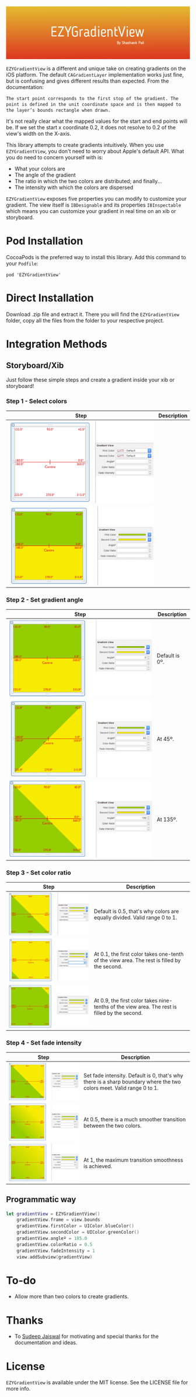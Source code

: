 ![EZYGradientView](Assets/Banner.png)

`EZYGradientView` is a different and unique take on creating gradients on the iOS platform. The default `CAGradientLayer` implementation works just fine, but is confusing and gives different results than expected. From the documentation:

```
The start point corresponds to the first stop of the gradient. The point is defined in the unit coordinate space and is then mapped to the layer’s bounds rectangle when drawn. 
```

It's not really clear what the mapped values for the start and end points will be. If we set the start x coordinate 0.2, it does not resolve to 0.2 of the view's width on the X-axis.

This library attempts to create gradients intuitively. When you use `EZYGradientView`, you don't need to worry about Apple's default API. What you do need to concern yourself with is:

* What your colors are
* The angle of the gradient
* The ratio in which the two colors are distributed; and finally...
* The intensity with which the colors are dispersed

`EZYGradientView` exposes five properties you can modify to customize your gradient. The view itself is `IBDesignable` and its properties `IBInspectable` which means you can customize your gradient in real time on an xib or storyboard.

# Pod Installation 

CocoaPods is the preferred way to install this library. Add this command to your `Podfile`:

```
pod 'EZYGradientView'
```
# Direct Installation

Download .zip file and extract it. There you will find the `EZYGradientView` folder, copy all the files from the folder to your respective project.

# Integration Methods

## Storyboard/Xib

Just follow these simple steps and create a gradient inside your xib or storyboard!

### Step 1 - Select colors

|             Step              |  Description  |
|-------------------------------|---------------|
| ![Step 1a](Assets/Step1a.png) |               |
| ![Step 1b](Assets/Step1b.png) |               |

### Step 2 - Set gradient angle

|             Step              |   Description  |
|-------------------------------|----------------|
| ![Step 2a](Assets/Step2a.png) | Default is 0º. |
| ![Step 2b](Assets/Step2b.png) | At 45º.        |
| ![Step 2c](Assets/Step2c.png) | At 135º.       |

### Step 3 - Set color ratio

|             Step              |                                        Description                                            |
|-------------------------------|-----------------------------------------------------------------------------------------------|
| ![Step 3a](Assets/Step3a.png) | Default is 0.5, that's why colors are equally divided. Valid range 0 to 1.                    |
| ![Step 3b](Assets/Step3b.png) | At 0.1, the first color takes one-tenth of the view area. The rest is filled by the second.   |
| ![Step 3c](Assets/Step3c.png) | At 0.9, the first color takes nine-tenths of the view area. The rest is filled by the second. |

### Step 4 - Set fade intensity

|             Step              |                                        Description                                                                    |
|-------------------------------|-----------------------------------------------------------------------------------------------------------------------|
| ![Step 4a](Assets/Step4a.png) | Set fade intensity. Default is 0, that's why there is a sharp boundary where the two colors meet. Valid range 0 to 1. |
| ![Step 4b](Assets/Step4b.png) | At 0.5, there is a much smoother transition between the two colors.                                                   |
| ![Step 4c](Assets/Step4c.png) | At 1, the maximum transition smoothness is achieved.                                                                  |

## Programmatic way

```swift
let gradientView = EZYGradientView()
    gradientView.frame = view.bounds
    gradientView.firstColor = UIColor.blueColor()
    gradientView.secondColor = UIColor.greenColor()
    gradientView.angleº = 185.0
    gradientView.colorRatio = 0.5
    gradientView.fadeIntensity = 1
    view.addSubview(gradientView)
```

# To-do

* Allow more than two colors to create gradients.

# Thanks

* To [Sudeep Jaiswal](https://github.com/sudeepjaiswal) for motivating and special thanks for the documentation and ideas.

# License

`EZYGradientView` is available under the MIT license. See the LICENSE file for more info.
